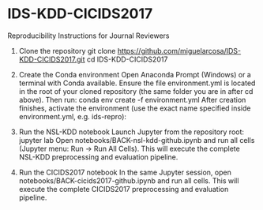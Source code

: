 # IDS-KDD-CICIDS2017
Reproducibility Instructions for Journal Reviewers
1) Clone the repository
git clone https://github.com/miguelarcosa/IDS-KDD-CICIDS2017.git
cd IDS-KDD-CICIDS2017

2) Create the Conda environment
Open Anaconda Prompt (Windows) or a terminal with Conda available. Ensure the file environment.yml is located in the root of your cloned repository (the same folder you are in after cd above). Then run:
conda env create -f environment.yml
After creation finishes, activate the environment (use the exact name specified inside environment.yml, e.g. ids-repro):

3) Run the NSL-KDD notebook
Launch Jupyter from the repository root:
jupyter lab
Open notebooks/BACK-nsl-kdd-github.ipynb and run all cells (Jupyter menu: Run → Run All Cells).
This will execute the complete NSL-KDD preprocessing and evaluation pipeline.

4) Run the CICIDS2017 notebook
In the same Jupyter session, open notebooks/BACK-cicids2017-github.ipynb and run all cells.
This will execute the complete CICIDS2017 preprocessing and evaluation pipeline.
